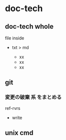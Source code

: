
# doc-tech


## doc-tech whole

file inside
- txt > md

  - xx
  - xx
  - xx



## git

### 変更の破棄 系 をまとめる

ref-rvrs
- write



## unix cmd




